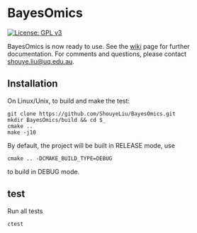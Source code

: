 # BayesOmics
[![License: GPL v3](https://img.shields.io/badge/License-GPLv3-blue.svg)](https://www.gnu.org/licenses/gpl-3.0)



BayesOmics is now ready to use. See the [wiki](kk) page for further documentation. For comments and questions, please contact shouye.liu@uq.edu.au.


## Installation

On Linux/Unix, to build and make the test:

    git clone https://github.com/ShouyeLiu/BayesOmics.git
    mkdir BayesOmics/build && cd $_
    cmake ..
    make -j10

By default, the project will be built in RELEASE mode, use

    cmake .. -DCMAKE_BUILD_TYPE=DEBUG

to build in DEBUG mode.

## test
Run all tests

    ctest
